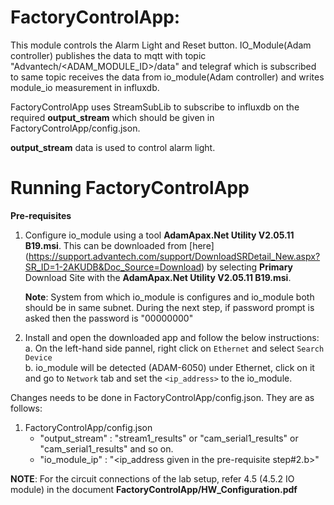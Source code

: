 # FactoryControlApp:

This module controls the Alarm Light and Reset button. IO_Module(Adam controller) publishes the data to mqtt with topic "Advantech/<ADAM_MODULE_ID>/data" and telegraf which is subscribed to same topic receives the data from io_module(Adam controller) and writes module_io measurement in influxdb.

FactoryControlApp uses StreamSubLib to subscribe to influxdb on the required **output_stream** which should be given in FactoryControlApp/config.json.

**output_stream** data is used to control alarm light.

# Running FactoryControlApp

**Pre-requisites**
1. Configure io_module using a tool **AdamApax.Net Utility V2.05.11 B19.msi**. This can be downloaded from [here]
   (https://support.advantech.com/support/DownloadSRDetail_New.aspx?SR_ID=1-2AKUDB&Doc_Source=Download) by selecting **Primary** Download Site with the **AdamApax.Net Utility V2.05.11 B19.msi**.

    **Note**: System from which io_module is configures and io_module both should be in same subnet.
    During the next step, if password prompt is asked then the password is "00000000"

2. Install and open the downloaded app and follow the below instructions:<br>
    a. On the left-hand side pannel, right click on `Ethernet` and select `Search Device`<br>
    b. io_module will be detected (ADAM-6050) under Ethernet, click on it and go to `Network` tab and set the `<ip_address>` to the io_module.<br>

Changes needs to be done in FactoryControlApp/config.json. They are as follows:

1. FactoryControlApp/config.json
    * "output_stream" : "stream1_results" or "cam_serial1_results" or "cam_serial1_results" and so on.
    * "io_module_ip" : "<ip_address given in the pre-requisite step#2.b>"

**NOTE**: For the circuit connections of the lab setup, refer 4.5 (4.5.2 IO module) in the document **FactoryControlApp/HW_Configuration.pdf**
